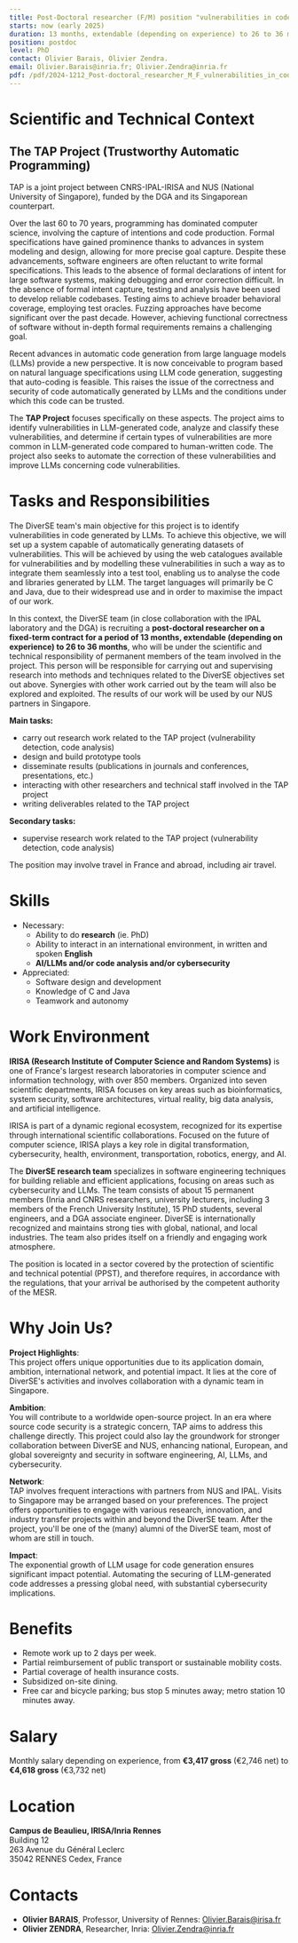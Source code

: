 ```yaml
---
title: Post-Doctoral researcher (F/M) position "vulnerabilities in code generated by LLMs (TAP project)"
starts: now (early 2025) 
duration: 13 months, extendable (depending on experience) to 26 to 36 months
position: postdoc
level: PhD
contact: Olivier Barais, Olivier Zendra.
email: Olivier.Barais@inria.fr; Olivier.Zendra@inria.fr
pdf: /pdf/2024-1212_Post-doctoral_researcher_M_F_vulnerabilities_in_code_generated_by_LLMs_TAP_project.pdf
---
```



# Scientific and Technical Context

## The TAP Project (Trustworthy Automatic Programming)

TAP is a joint project between CNRS-IPAL-IRISA and NUS (National University of Singapore), funded by the DGA and its Singaporean counterpart.

Over the last 60 to 70 years, programming has dominated computer science, involving the capture of intentions and code production. Formal specifications have gained prominence thanks to advances in system modeling and design, allowing for more precise goal capture. Despite these advancements, software engineers are often reluctant to write formal specifications. This leads to the absence of formal declarations of intent for large software systems, making debugging and error correction difficult. In the absence of formal intent capture, testing and analysis have been used to develop reliable codebases. Testing aims to achieve broader behavioral coverage, employing test oracles. Fuzzing approaches have become significant over the past decade. However, achieving functional correctness of software without in-depth formal requirements remains a challenging goal.

Recent advances in automatic code generation from large language models (LLMs) provide a new perspective. It is now conceivable to program based on natural language specifications using LLM code generation, suggesting that auto-coding is feasible. This raises the issue of the correctness and security of code automatically generated by LLMs and the conditions under which this code can be trusted.

The **TAP Project** focuses specifically on these aspects. The project aims to identify vulnerabilities in LLM-generated code, analyze and classify these vulnerabilities, and determine if certain types of vulnerabilities are more common in LLM-generated code compared to human-written code. The project also seeks to automate the correction of these vulnerabilities and improve LLMs concerning code vulnerabilities.

# Tasks and Responsibilities

The DiverSE team's main objective for this project is to identify vulnerabilities in code generated by LLMs. To achieve this objective, we will set up a system capable of automatically generating datasets of vulnerabilities. This will be achieved by using the web catalogues available for vulnerabilities and by modelling these vulnerabilities in such a way as to integrate them seamlessly into a test tool, enabling us to analyse the code and libraries generated by LLM. The target languages will primarily be C and Java, due to their widespread use and in order to maximise the impact of our work.

In this context, the DiverSE team (in close collaboration with the IPAL laboratory and the DGA) is recruiting a **post-doctoral researcher on a fixed-term contract for a period of 13 months, extendable (depending on experience) to 26 to 36 months**, who will be under the scientific and technical responsibility of permanent members of the team involved in the project. This person will be responsible for carrying out and supervising research into methods and techniques related to the DiverSE objectives set out above. Synergies with other work carried out by the team will also be explored and exploited. The results of our work will be used by our NUS partners in Singapore.

**Main tasks:**

* carry out research work related to the TAP project (vulnerability detection, code analysis)  
* design and build prototype tools  
* disseminate results (publications in journals and conferences, presentations, etc.)  
* interacting with other researchers and technical staff involved in the TAP project  
* writing deliverables related to the TAP project

**Secondary tasks:**

* supervise research work related to the TAP project (vulnerability detection, code analysis)

The position may involve travel in France and abroad, including air travel.

# Skills

* Necessary:  
  * Ability to do **research** (ie. PhD)  
  * Ability to interact in an international environment, in written and spoken **English**  
  * **AI/LLMs and/or code analysis and/or cybersecurity**  
* Appreciated:  
  * Software design and development  
  * Knowledge of C and Java  
  * Teamwork and autonomy

# Work Environment

**IRISA (Research Institute of Computer Science and Random Systems)** is one of France's largest research laboratories in computer science and information technology, with over 850 members. Organized into seven scientific departments, IRISA focuses on key areas such as bioinformatics, system security, software architectures, virtual reality, big data analysis, and artificial intelligence.

IRISA is part of a dynamic regional ecosystem, recognized for its expertise through international scientific collaborations. Focused on the future of computer science, IRISA plays a key role in digital transformation, cybersecurity, health, environment, transportation, robotics, energy, and AI.

The **DiverSE research team** specializes in software engineering techniques for building reliable and efficient applications, focusing on areas such as cybersecurity and LLMs. The team consists of about 15 permanent members (Inria and CNRS researchers, university lecturers, including 3 members of the French University Institute), 15 PhD students, several engineers, and a DGA associate engineer. DiverSE is internationally recognized and maintains strong ties with global, national, and local industries. The team also prides itself on a friendly and engaging work atmosphere.

The position is located in a sector covered by the protection of scientific and technical potential (PPST), and therefore requires, in accordance with the regulations, that your arrival be authorised by the competent authority of the MESR.

# Why Join Us?

**Project Highlights**:  
This project offers unique opportunities due to its application domain, ambition, international network, and potential impact. It lies at the core of DiverSE's activities and involves collaboration with a dynamic team in Singapore.

**Ambition**:  
You will contribute to a worldwide open-source project. In an era where source code security is a strategic concern, TAP aims to address this challenge directly. This project could also lay the groundwork for stronger collaboration between DiverSE and NUS, enhancing national, European, and global sovereignty and security in software engineering, AI, LLMs, and cybersecurity.

**Network**:  
TAP involves frequent interactions with partners from NUS and IPAL. Visits to Singapore may be arranged based on your preferences. The project offers opportunities to engage with various research, innovation, and industry transfer projects within and beyond the DiverSE team. After the project, you'll be one of the (many) alumni of the DiverSE team, most of whom are still in touch.

**Impact**:  
The exponential growth of LLM usage for code generation ensures significant impact potential. Automating the securing of LLM-generated code addresses a pressing global need, with substantial cybersecurity implications.

# Benefits

* Remote work up to 2 days per week.  
* Partial reimbursement of public transport or sustainable mobility costs.  
* Partial coverage of health insurance costs.  
* Subsidized on-site dining.  
* Free car and bicycle parking; bus stop 5 minutes away; metro station 10 minutes away.

# Salary

Monthly salary depending on experience, from  **€3,417 gross** (€2,746 net) to **€4,618 gross** (€3,732 net)

# Location

**Campus de Beaulieu, IRISA/Inria Rennes**  
Building 12  
263 Avenue du Général Leclerc  
35042 RENNES Cedex, France

# Contacts

* **Olivier BARAIS**, Professor, University of Rennes: Olivier.Barais@irisa.fr  
* **Olivier ZENDRA**, Researcher, Inria: Olivier.Zendra@inria.fr


